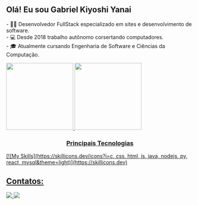 ## Olá! Eu sou Gabriel Kiyoshi Yanai

<p>- 👨‍💻 Desenvolvedor FullStack especializado em sites e desenvolvimento de software. </br>
- 💻 Desde 2018 trabalho autônomo corsertando computadores.  </br>
- 🎓 Atualmente cursando Engenharia de Software e Ciências da Computação.  </br>

<div>
  <a href="https://github.com/Gabriel292Yanai">
  <img loading="lazy" height="180em" src="https://github-readme-stats.vercel.app/api/top-langs/?username=Gabriel292Yanai&layout=compact&langs_count=7&theme=dracula"/>
  <img loading="lazy" height="180em" src="https://github-readme-stats.vercel.app/api?username=Gabriel292Yanai&show_icons=true&theme=dracula&include_all_commits=true&count_private=true"/>
</div>

<h3 align="center">Principais Tecnologias</h3>
[![My Skills](https://skillicons.dev/icons?i=c, css, html, js, java, nodejs, py, react, mysql&theme=light)](https://skillicons.dev)

## Contatos:
<div>
  <a href="mailto:gkyanai292@gmail.com">
    <img src="https://img.shields.io/badge/Gmail-D14836?style=for-the-badge&logo=gmail&logoColor=white"/>
  </a>
  <a href="https://www.linkedin.com/in/gabriel-kiyoshi-yanai-3aa2171a7">
    <img src="https://img.shields.io/badge/LinkedIn-0077B5?style=for-the-badge&logo=linkedin&logoColor=white">
  </a>
</div>



